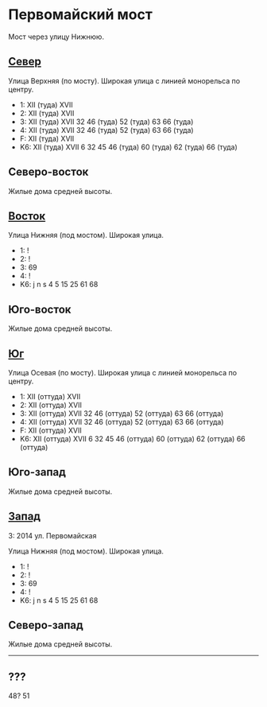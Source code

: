 # Первомайский мост

Мост через улицу Нижнюю.

## [Север](./500070.md)

Улица Верхняя (по мосту).
Широкая улица с линией монорельса по центру.

* 1:    XII (туда)  XVII
* 2:    XII (туда)  XVII
* 3:    XII (туда)  XVII    32  46 (туда) 52 (туда) 63  66 (туда)
* 4:    XII (туда)  XVII    32  46 (туда) 52 (туда) 63  66 (туда)
* F:    XII (туда)  XVII
* K6:   XII (туда)  XVII
        6   32  45  46 (туда)   60 (туда)   62 (туда)   66 (туда)

## Северо-восток

Жилые дома средней высоты.

## [Восток](./510080.md)

Улица Нижняя (под мостом).
Широкая улица.

* 1:    !
* 2:    !
* 3:    69
* 4:    !
* K6:   j   n   s
        4   5   15  25  61  68

## Юго-восток

Жилые дома средней высоты.

## [Юг](./500085.md)

Улица Осевая (по мосту).
Широкая улица с линией монорельса по центру.

* 1:    XII (оттуда)    XVII
* 2:    XII (оттуда)    XVII
* 3:    XII (оттуда)    XVII    32  46 (оттуда) 52 (оттуда) 63  66 (оттуда)
* 4:    XII (оттуда)    XVII    32  46 (оттуда) 52 (оттуда) 63  66 (оттуда)
* F:    XII (оттуда)    XVII
* K6:   XII (оттуда)    XVII
        6   32  45  46 (оттуда) 60 (оттуда) 62 (оттуда) 66 (оттуда)

## Юго-запад

Жилые дома средней высоты.

## [Запад](./480080.md)

З:  2014    ул. Первомайская

Улица Нижняя (под мостом).
Широкая улица.

* 1:    !
* 2:    !
* 3:    69
* 4:    !
* K6:   j   n   s
        4   5   15  25  61  68

## Северо-запад

Жилые дома средней высоты.

----

## ???

48? 51

